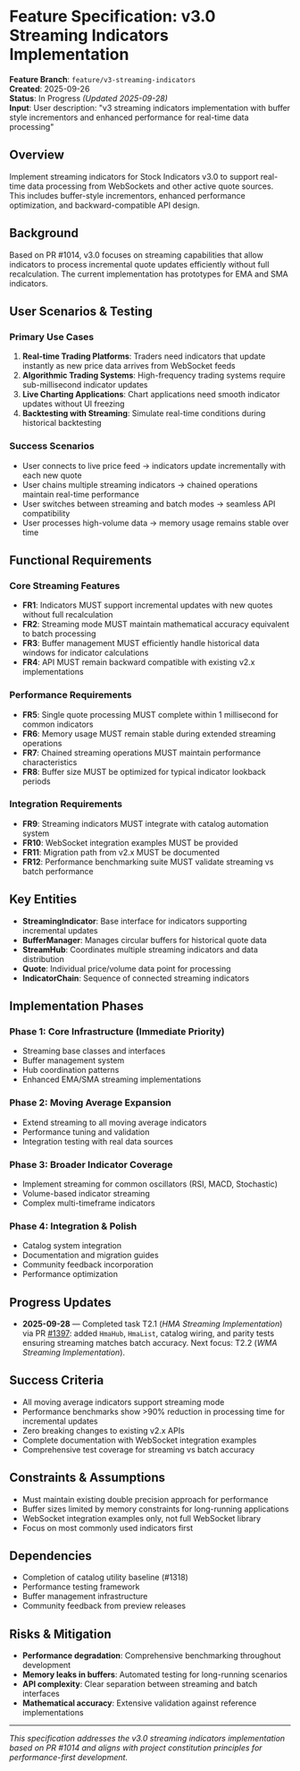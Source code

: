 # Feature Specification: v3.0 Streaming Indicators Implementation

**Feature Branch**: `feature/v3-streaming-indicators`  
**Created**: 2025-09-26  
**Status**: In Progress *(Updated 2025-09-28)*  
**Input**: User description: "v3 streaming indicators implementation with buffer style incrementors and enhanced performance for real-time data processing"

## Overview

Implement streaming indicators for Stock Indicators v3.0 to support real-time data processing from WebSockets and other active quote sources. This includes buffer-style incrementors, enhanced performance optimization, and backward-compatible API design.

## Background

Based on PR #1014, v3.0 focuses on streaming capabilities that allow indicators to process incremental quote updates efficiently without full recalculation. The current implementation has prototypes for EMA and SMA indicators.

## User Scenarios & Testing

### Primary Use Cases

1. **Real-time Trading Platforms**: Traders need indicators that update instantly as new price data arrives from WebSocket feeds
2. **Algorithmic Trading Systems**: High-frequency trading systems require sub-millisecond indicator updates
3. **Live Charting Applications**: Chart applications need smooth indicator updates without UI freezing
4. **Backtesting with Streaming**: Simulate real-time conditions during historical backtesting

### Success Scenarios

- User connects to live price feed → indicators update incrementally with each new quote
- User chains multiple streaming indicators → chained operations maintain real-time performance
- User switches between streaming and batch modes → seamless API compatibility
- User processes high-volume data → memory usage remains stable over time

## Functional Requirements

### Core Streaming Features

- **FR1**: Indicators MUST support incremental updates with new quotes without full recalculation
- **FR2**: Streaming mode MUST maintain mathematical accuracy equivalent to batch processing
- **FR3**: Buffer management MUST efficiently handle historical data windows for indicator calculations
- **FR4**: API MUST remain backward compatible with existing v2.x implementations

### Performance Requirements

- **FR5**: Single quote processing MUST complete within 1 millisecond for common indicators
- **FR6**: Memory usage MUST remain stable during extended streaming operations
- **FR7**: Chained streaming operations MUST maintain performance characteristics
- **FR8**: Buffer size MUST be optimized for typical indicator lookback periods

### Integration Requirements

- **FR9**: Streaming indicators MUST integrate with catalog automation system
- **FR10**: WebSocket integration examples MUST be provided
- **FR11**: Migration path from v2.x MUST be documented
- **FR12**: Performance benchmarking suite MUST validate streaming vs batch performance

## Key Entities

- **StreamingIndicator**: Base interface for indicators supporting incremental updates
- **BufferManager**: Manages circular buffers for historical quote data
- **StreamHub**: Coordinates multiple streaming indicators and data distribution
- **Quote**: Individual price/volume data point for processing
- **IndicatorChain**: Sequence of connected streaming indicators

## Implementation Phases

### Phase 1: Core Infrastructure (Immediate Priority)

- Streaming base classes and interfaces
- Buffer management system  
- Hub coordination patterns
- Enhanced EMA/SMA streaming implementations

### Phase 2: Moving Average Expansion

- Extend streaming to all moving average indicators
- Performance tuning and validation
- Integration testing with real data sources

### Phase 3: Broader Indicator Coverage

- Implement streaming for common oscillators (RSI, MACD, Stochastic)
- Volume-based indicator streaming
- Complex multi-timeframe indicators

### Phase 4: Integration & Polish

- Catalog system integration
- Documentation and migration guides
- Community feedback incorporation
- Performance optimization

## Progress Updates

- **2025-09-28** — Completed task T2.1 (*HMA Streaming Implementation*) via PR [#1397](https://github.com/DaveSkender/Stock.Indicators/pull/1397): added `HmaHub`, `HmaList`, catalog wiring, and parity tests ensuring streaming matches batch accuracy. Next focus: T2.2 (*WMA Streaming Implementation*).

## Success Criteria

- All moving average indicators support streaming mode
- Performance benchmarks show >90% reduction in processing time for incremental updates
- Zero breaking changes to existing v2.x APIs
- Complete documentation with WebSocket integration examples
- Comprehensive test coverage for streaming vs batch accuracy

## Constraints & Assumptions

- Must maintain existing double precision approach for performance
- Buffer sizes limited by memory constraints for long-running applications  
- WebSocket integration examples only, not full WebSocket library
- Focus on most commonly used indicators first

## Dependencies

- Completion of catalog utility baseline (#1318)
- Performance testing framework
- Buffer management infrastructure
- Community feedback from preview releases

## Risks & Mitigation

- **Performance degradation**: Comprehensive benchmarking throughout development
- **Memory leaks in buffers**: Automated testing for long-running scenarios  
- **API complexity**: Clear separation between streaming and batch interfaces
- **Mathematical accuracy**: Extensive validation against reference implementations

---

*This specification addresses the v3.0 streaming indicators implementation based on PR #1014 and aligns with project constitution principles for performance-first development.*
